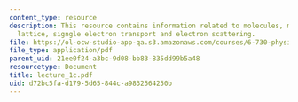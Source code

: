 ```yaml
---
content_type: resource
description: This resource contains information related to molecules, models of solids,
  lattice, signgle electron transport and electron scattering.
file: https://ol-ocw-studio-app-qa.s3.amazonaws.com/courses/6-730-physics-for-solid-state-applications-spring-2003/d72bc5fad1795d65844ca9832564250b_lecture_1c.pdf
file_type: application/pdf
parent_uid: 21ee0f24-a3bc-9d08-bb83-835dd99b5a48
resourcetype: Document
title: lecture_1c.pdf
uid: d72bc5fa-d179-5d65-844c-a9832564250b
---
```

